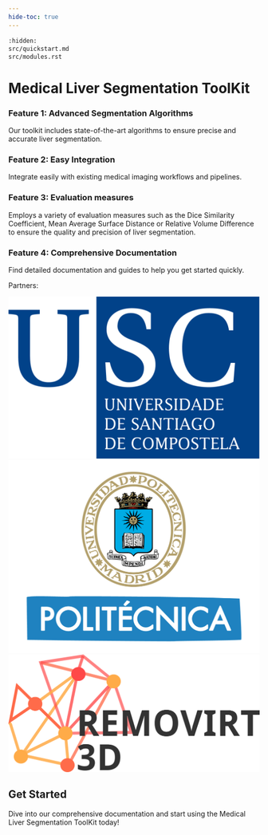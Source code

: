 ```yaml
---
hide-toc: true
---
```


```{toctree}
:hidden:
src/quickstart.md
src/modules.rst
```
 
<div class="rectangle-feature" style="background-image: url('_static/fondo2.png')">
    <div class="intro-text">
        <h1>Medical Liver Segmentation ToolKit</h1>
    </div>  
    </div>

<div class="features">
    <div class="feature">
        <h3>Feature 1: Advanced Segmentation Algorithms</h3>
        <p2>Our toolkit includes state-of-the-art algorithms to ensure precise and accurate liver segmentation.</p2>
    </div>
    <div class="feature">
        <h3>Feature 2: Easy Integration</h3>
        <p2>Integrate easily with existing medical imaging workflows and pipelines.</p2>
    </div>
    <div class="feature">
        <h3>Feature 3: Evaluation measures</h3>
         <p2>Employs a variety of evaluation measures such as the Dice Similarity Coefficient, Mean Average Surface Distance or Relative Volume Difference to ensure the quality and precision of liver segmentation.</p2>
    </div>
    <div class="feature">
        <h3>Feature 4: Comprehensive Documentation</h3>
        <p2>Find detailed documentation and guides to help you get started quickly.</p2>
    </div>
</div>

<div class="footer">
    <div class="container">
        <p>Partners:</p>
        <img src="_static/logoUsc.png" alt="USC Logo" />
        <img src="_static/logoUpm.png" alt="UPM Logo" />
        <img src="_static/logoRemovirt.png" alt="Removirt Logo" />
    </div>
</div>

<div class="intro-text">
    <h2>Get Started</h2>
    <p>
        Dive into our comprehensive documentation and start using the Medical Liver Segmentation ToolKit today!
    </p>
</div>